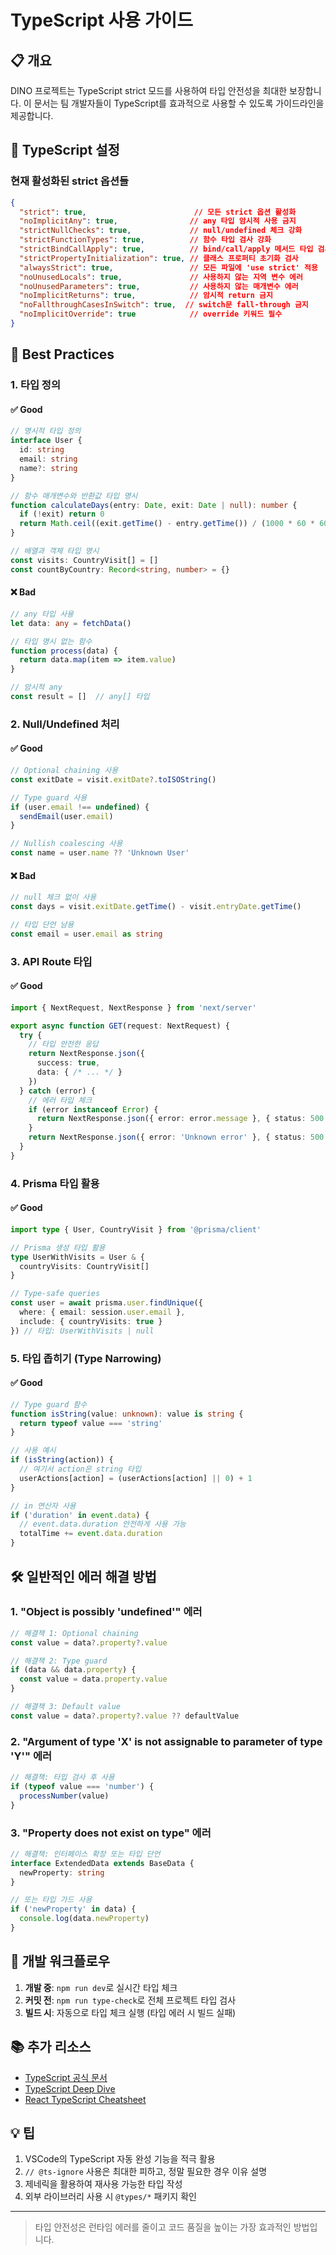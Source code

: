 # TypeScript 사용 가이드

## 📋 개요

DINO 프로젝트는 TypeScript strict 모드를 사용하여 타입 안전성을 최대한 보장합니다. 이 문서는 팀 개발자들이 TypeScript를 효과적으로 사용할 수 있도록 가이드라인을 제공합니다.

## 🔧 TypeScript 설정

### 현재 활성화된 strict 옵션들
```json
{
  "strict": true,                        // 모든 strict 옵션 활성화
  "noImplicitAny": true,                // any 타입 암시적 사용 금지
  "strictNullChecks": true,             // null/undefined 체크 강화
  "strictFunctionTypes": true,          // 함수 타입 검사 강화
  "strictBindCallApply": true,          // bind/call/apply 메서드 타입 검사
  "strictPropertyInitialization": true, // 클래스 프로퍼티 초기화 검사
  "alwaysStrict": true,                 // 모든 파일에 'use strict' 적용
  "noUnusedLocals": true,               // 사용하지 않는 지역 변수 에러
  "noUnusedParameters": true,           // 사용하지 않는 매개변수 에러
  "noImplicitReturns": true,            // 암시적 return 금지
  "noFallthroughCasesInSwitch": true,  // switch문 fall-through 금지
  "noImplicitOverride": true            // override 키워드 필수
}
```

## 📝 Best Practices

### 1. 타입 정의

#### ✅ Good
```typescript
// 명시적 타입 정의
interface User {
  id: string
  email: string
  name?: string
}

// 함수 매개변수와 반환값 타입 명시
function calculateDays(entry: Date, exit: Date | null): number {
  if (!exit) return 0
  return Math.ceil((exit.getTime() - entry.getTime()) / (1000 * 60 * 60 * 24))
}

// 배열과 객체 타입 명시
const visits: CountryVisit[] = []
const countByCountry: Record<string, number> = {}
```

#### ❌ Bad
```typescript
// any 타입 사용
let data: any = fetchData()

// 타입 명시 없는 함수
function process(data) {
  return data.map(item => item.value)
}

// 암시적 any
const result = []  // any[] 타입
```

### 2. Null/Undefined 처리

#### ✅ Good
```typescript
// Optional chaining 사용
const exitDate = visit.exitDate?.toISOString()

// Type guard 사용
if (user.email !== undefined) {
  sendEmail(user.email)
}

// Nullish coalescing 사용
const name = user.name ?? 'Unknown User'
```

#### ❌ Bad
```typescript
// null 체크 없이 사용
const days = visit.exitDate.getTime() - visit.entryDate.getTime()

// 타입 단언 남용
const email = user.email as string
```

### 3. API Route 타입

#### ✅ Good
```typescript
import { NextRequest, NextResponse } from 'next/server'

export async function GET(request: NextRequest) {
  try {
    // 타입 안전한 응답
    return NextResponse.json({
      success: true,
      data: { /* ... */ }
    })
  } catch (error) {
    // 에러 타입 체크
    if (error instanceof Error) {
      return NextResponse.json({ error: error.message }, { status: 500 })
    }
    return NextResponse.json({ error: 'Unknown error' }, { status: 500 })
  }
}
```

### 4. Prisma 타입 활용

#### ✅ Good
```typescript
import type { User, CountryVisit } from '@prisma/client'

// Prisma 생성 타입 활용
type UserWithVisits = User & {
  countryVisits: CountryVisit[]
}

// Type-safe queries
const user = await prisma.user.findUnique({
  where: { email: session.user.email },
  include: { countryVisits: true }
}) // 타입: UserWithVisits | null
```

### 5. 타입 좁히기 (Type Narrowing)

#### ✅ Good
```typescript
// Type guard 함수
function isString(value: unknown): value is string {
  return typeof value === 'string'
}

// 사용 예시
if (isString(action)) {
  // 여기서 action은 string 타입
  userActions[action] = (userActions[action] || 0) + 1
}

// in 연산자 사용
if ('duration' in event.data) {
  // event.data.duration 안전하게 사용 가능
  totalTime += event.data.duration
}
```

## 🛠️ 일반적인 에러 해결 방법

### 1. "Object is possibly 'undefined'" 에러
```typescript
// 해결책 1: Optional chaining
const value = data?.property?.value

// 해결책 2: Type guard
if (data && data.property) {
  const value = data.property.value
}

// 해결책 3: Default value
const value = data?.property?.value ?? defaultValue
```

### 2. "Argument of type 'X' is not assignable to parameter of type 'Y'" 에러
```typescript
// 해결책: 타입 검사 후 사용
if (typeof value === 'number') {
  processNumber(value)
}
```

### 3. "Property does not exist on type" 에러
```typescript
// 해결책: 인터페이스 확장 또는 타입 단언
interface ExtendedData extends BaseData {
  newProperty: string
}

// 또는 타입 가드 사용
if ('newProperty' in data) {
  console.log(data.newProperty)
}
```

## 🚀 개발 워크플로우

1. **개발 중**: `npm run dev`로 실시간 타입 체크
2. **커밋 전**: `npm run type-check`로 전체 프로젝트 타입 검사
3. **빌드 시**: 자동으로 타입 체크 실행 (타입 에러 시 빌드 실패)

## 📚 추가 리소스

- [TypeScript 공식 문서](https://www.typescriptlang.org/docs/)
- [TypeScript Deep Dive](https://basarat.gitbook.io/typescript/)
- [React TypeScript Cheatsheet](https://react-typescript-cheatsheet.netlify.app/)

## 💡 팁

1. VSCode의 TypeScript 자동 완성 기능을 적극 활용
2. `// @ts-ignore` 사용은 최대한 피하고, 정말 필요한 경우 이유 설명
3. 제네릭을 활용하여 재사용 가능한 타입 작성
4. 외부 라이브러리 사용 시 `@types/*` 패키지 확인

---

> 타입 안전성은 런타임 에러를 줄이고 코드 품질을 높이는 가장 효과적인 방법입니다.